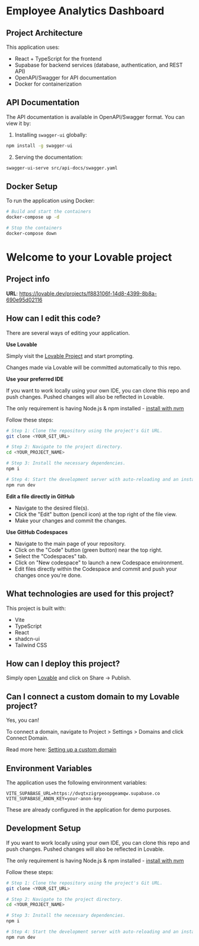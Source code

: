 # Employee Analytics Dashboard

## Project Architecture

This application uses:
- React + TypeScript for the frontend
- Supabase for backend services (database, authentication, and REST API)
- OpenAPI/Swagger for API documentation
- Docker for containerization

## API Documentation

The API documentation is available in OpenAPI/Swagger format. You can view it by:

1. Installing `swagger-ui` globally:
```bash
npm install -g swagger-ui
```

2. Serving the documentation:
```bash
swagger-ui-serve src/api-docs/swagger.yaml
```

## Docker Setup

To run the application using Docker:

```bash
# Build and start the containers
docker-compose up -d

# Stop the containers
docker-compose down
```

# Welcome to your Lovable project

## Project info

**URL**: https://lovable.dev/projects/f883106f-14d8-4399-8b8a-690e95d02116

## How can I edit this code?

There are several ways of editing your application.

**Use Lovable**

Simply visit the [Lovable Project](https://lovable.dev/projects/f883106f-14d8-4399-8b8a-690e95d02116) and start prompting.

Changes made via Lovable will be committed automatically to this repo.

**Use your preferred IDE**

If you want to work locally using your own IDE, you can clone this repo and push changes. Pushed changes will also be reflected in Lovable.

The only requirement is having Node.js & npm installed - [install with nvm](https://github.com/nvm-sh/nvm#installing-and-updating)

Follow these steps:

```sh
# Step 1: Clone the repository using the project's Git URL.
git clone <YOUR_GIT_URL>

# Step 2: Navigate to the project directory.
cd <YOUR_PROJECT_NAME>

# Step 3: Install the necessary dependencies.
npm i

# Step 4: Start the development server with auto-reloading and an instant preview.
npm run dev
```

**Edit a file directly in GitHub**

- Navigate to the desired file(s).
- Click the "Edit" button (pencil icon) at the top right of the file view.
- Make your changes and commit the changes.

**Use GitHub Codespaces**

- Navigate to the main page of your repository.
- Click on the "Code" button (green button) near the top right.
- Select the "Codespaces" tab.
- Click on "New codespace" to launch a new Codespace environment.
- Edit files directly within the Codespace and commit and push your changes once you're done.

## What technologies are used for this project?

This project is built with:

- Vite
- TypeScript
- React
- shadcn-ui
- Tailwind CSS

## How can I deploy this project?

Simply open [Lovable](https://lovable.dev/projects/f883106f-14d8-4399-8b8a-690e95d02116) and click on Share -> Publish.

## Can I connect a custom domain to my Lovable project?

Yes, you can!

To connect a domain, navigate to Project > Settings > Domains and click Connect Domain.

Read more here: [Setting up a custom domain](https://docs.lovable.dev/tips-tricks/custom-domain#step-by-step-guide)

## Environment Variables

The application uses the following environment variables:

```
VITE_SUPABASE_URL=https://dvqtxzigrpeoopgeamqw.supabase.co
VITE_SUPABASE_ANON_KEY=your-anon-key
```

These are already configured in the application for demo purposes.

## Development Setup

If you want to work locally using your own IDE, you can clone this repo and push changes. Pushed changes will also be reflected in Lovable.

The only requirement is having Node.js & npm installed - [install with nvm](https://github.com/nvm-sh/nvm#installing-and-updating)

Follow these steps:

```sh
# Step 1: Clone the repository using the project's Git URL.
git clone <YOUR_GIT_URL>

# Step 2: Navigate to the project directory.
cd <YOUR_PROJECT_NAME>

# Step 3: Install the necessary dependencies.
npm i

# Step 4: Start the development server with auto-reloading and an instant preview.
npm run dev
```
